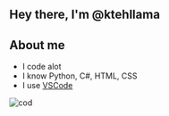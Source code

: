 ## Hey there, I'm @ktehllama

## About me
- I code alot
- I know Python, C#, HTML, CSS
- I use [VSCode](https://code.visualstudio.com/)

![cod](https://c.tenor.com/hmDMrE1yMAkAAAAC/when-the-coding-when-the.gif)
